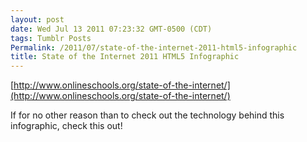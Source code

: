 ```yaml
---
layout: post
date: Wed Jul 13 2011 07:23:32 GMT-0500 (CDT)
tags: Tumblr Posts
Permalink: /2011/07/state-of-the-internet-2011-html5-infographic
title: State of the Internet 2011 HTML5 Infographic
---
```


[http://www.onlineschools.org/state-of-the-internet/](http://www.onlineschools.org/state-of-the-internet/)

If for no other reason than to check out the technology behind this infographic, check this out!

